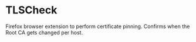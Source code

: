 # TLSCheck
Firefox browser extension to perform certificate pinning.
Confirms when the Root CA gets changed per host. 
